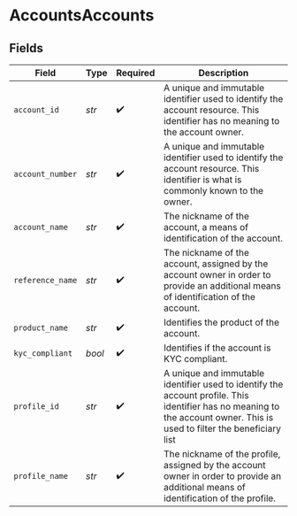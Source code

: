 # AccountsAccounts


## Fields

| Field                                                                                                                                                                    | Type                                                                                                                                                                     | Required                                                                                                                                                                 | Description                                                                                                                                                              |
| ------------------------------------------------------------------------------------------------------------------------------------------------------------------------ | ------------------------------------------------------------------------------------------------------------------------------------------------------------------------ | ------------------------------------------------------------------------------------------------------------------------------------------------------------------------ | ------------------------------------------------------------------------------------------------------------------------------------------------------------------------ |
| `account_id`                                                                                                                                                             | *str*                                                                                                                                                                    | :heavy_check_mark:                                                                                                                                                       | A unique and immutable identifier used to identify the account resource. This identifier has no meaning to the account owner.                                            |
| `account_number`                                                                                                                                                         | *str*                                                                                                                                                                    | :heavy_check_mark:                                                                                                                                                       | A unique and immutable identifier used to identify the account resource. This identifier is what is commonly known to the owner.                                         |
| `account_name`                                                                                                                                                           | *str*                                                                                                                                                                    | :heavy_check_mark:                                                                                                                                                       | The nickname of the account, a means of identification of the account.                                                                                                   |
| `reference_name`                                                                                                                                                         | *str*                                                                                                                                                                    | :heavy_check_mark:                                                                                                                                                       | The nickname of the account, assigned by the account owner in order to provide an additional means of identification of the account.                                     |
| `product_name`                                                                                                                                                           | *str*                                                                                                                                                                    | :heavy_check_mark:                                                                                                                                                       | Identifies the product of the account.                                                                                                                                   |
| `kyc_compliant`                                                                                                                                                          | *bool*                                                                                                                                                                   | :heavy_check_mark:                                                                                                                                                       | Identifies if the account is KYC compliant.                                                                                                                              |
| `profile_id`                                                                                                                                                             | *str*                                                                                                                                                                    | :heavy_check_mark:                                                                                                                                                       | A unique and immutable identifier used to identify the account profile. This identifier has no meaning to the account owner. This is used to filter the beneficiary list |
| `profile_name`                                                                                                                                                           | *str*                                                                                                                                                                    | :heavy_check_mark:                                                                                                                                                       | The nickname of the profile, assigned by the account owner in order to provide an additional means of identification of the profile.                                     |